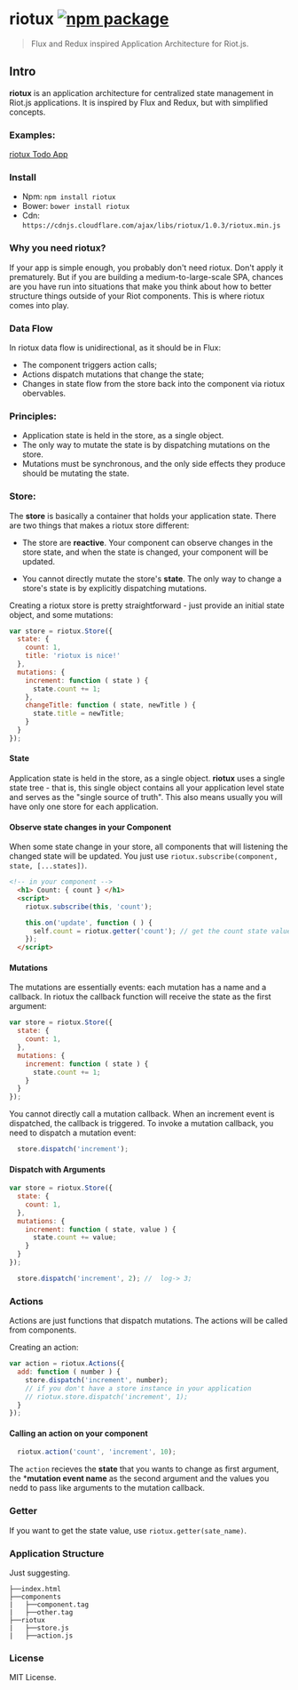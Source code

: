 # riotux  [![npm package](https://img.shields.io/badge/npm-1.0.3-blue.svg)](https://www.npmjs.com/package/riotux)
> Flux and Redux inspired Application Architecture for Riot.js.

## Intro 
**riotux** is an application architecture for centralized state management in Riot.js applications. It is inspired by Flux and Redux, but with simplified concepts.

### Examples:
<a href="http://luisvinicius167.github.io/riotux-todo/"> riotux Todo App </a><br>

### Install
* Npm: ``` npm install riotux ```
* Bower: ``` bower install riotux ```
* Cdn: ``` https://cdnjs.cloudflare.com/ajax/libs/riotux/1.0.3/riotux.min.js ```

### Why you need riotux?
If your app is simple enough, you probably don't need riotux. Don't apply it prematurely. But if you are building a medium-to-large-scale SPA, chances are you have run into situations that make you think about how to better structure things outside of your Riot components. This is where riotux comes into play.

### Data Flow
In riotux data flow is unidirectional, as it should be in Flux:

* The component triggers action calls;
* Actions dispatch mutations that change the state;
* Changes in state flow from the store back into the component via riotux obervables.

### Principles:
* Application state is held in the store, as a single object. 
* The only way to mutate the state is by dispatching mutations on the store.
* Mutations must be synchronous, and the only side effects they produce should be mutating the state.

### Store: 
The **store** is basically a container that holds your application state. There are two things that makes a riotux store different:

 * The store are **reactive**. Your component can observe changes in the store state, and when the state is changed, your component will be updated.
 
 * You cannot directly mutate the store's **state**. The only way to change a store's state is by explicitly dispatching mutations.

Creating a riotux store is pretty straightforward - just provide an initial state object, and some mutations:

```javascript
var store = riotux.Store({
  state: {
    count: 1,
    title: 'riotux is nice!'
  },
  mutations: {  
    increment: function ( state ) {
      state.count += 1; 
    },
    changeTitle: function ( state, newTitle ) {
      state.title = newTitle;
    }
  }
});
```

#### State
Application state is held in the store, as a single object. **riotux** uses a single state tree - that is, this single object contains all your application level state and serves as the "single source of truth". This also means usually you will have only one store for each application.

#### Observe state changes in your Component
When some state change in your store, all components that will listening the changed state will be updated. You just use ```riotux.subscribe(component, state, [...states])```.

```html
<!-- in your component -->
  <h1> Count: { count } </h1>
  <script>
    riotux.subscribe(this, 'count');

    this.on('update', function ( ) {
      self.count = riotux.getter('count'); // get the count state value
    });
  </script>
```

#### Mutations
The mutations are essentially events: each mutation has a name and a callback. In riotux the callback function will receive the state as the first argument:

```javascript
var store = riotux.Store({
  state: {
    count: 1,
  },
  mutations: {  
    increment: function ( state ) {
      state.count += 1;
    }
  }
});
```

You cannot directly call a mutation callback. When an increment event is dispatched, the callback is triggered. To invoke a mutation callback, you need to dispatch a mutation event:

```javascript
  store.dispatch('increment');
```

#### Dispatch with Arguments

```javascript
var store = riotux.Store({
  state: {
    count: 1,
  },
  mutations: {  
    increment: function ( state, value ) {
      state.count += value;
    }
  }
});
```

```javascript
  store.dispatch('increment', 2); //  log-> 3;
```
### Actions
Actions are just functions that dispatch mutations. The actions will be called from components.

Creating an action:

```javascript
var action = riotux.Actions({
  add: function ( number ) {
    store.dispatch('increment', number);
    // if you don't have a store instance in your application
    // riotux.store.dispatch('increment', 1);
  }
}); 
```
#### Calling an action on your component

```javascript
  riotux.action('count', 'increment', 10);
```

The ```action``` recieves the **state** that you wants to change as first argument, the ***mutation event name** as the second argument and the values you nedd to pass like arguments to the mutation callback.

### Getter
If you want to get the state value, use ```riotux.getter(sate_name)```.

### Application Structure
Just suggesting.

```project
├──index.html
├──components
|   ├──component.tag
|   ├──other.tag
├──riotux
|   ├──store.js
|   ├──action.js
```

### License
MIT License.
